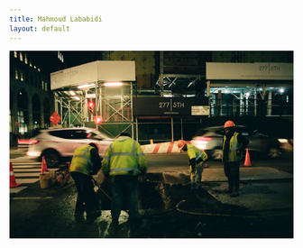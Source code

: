 ```yaml
---
title: Mahmoud Lababidi
layout: default
---
```


<div class="col-md-9 col-md-offset-3">
	<div class="projects">
		<div class="project-item" id="lababidi3">
			<a href="nyc.html">
				<img src="img/nyc/000038890026.jpg" alt="">
			</a>
			<!-- <h2 class="title">
				<a href="nyc.html">
					New York City
				</a>
			</h2> -->
		</div>
		<!-- <div class="project-item">
			<a href="img/000038900003.jpg">
				<img src="img/000038900003.jpg" alt="">
			</a>
			<h2 class="title">
				<a href="#nude1">Nude Self Portrait Study 1</a>
			</h2>
		</div>
		<div class="project-item">
			<a href="img/000032700016.jpg">
				<img src="img/000032700016.jpg" alt="">
			</a>
			<h2 class="title">
				<a href="#malta1">Malta</a>
			</h2>
		</div>
		<div class="project-item">
			<a href="https://template.kendytheme.net/kelly/single-project.html">
				<img src="img/000032700015.jpg" alt="">
			</a>
			<h2 class="title">
				<a href="https://template.kendytheme.net/kelly/#">Malta</a>
			</h2>
		</div>
		<div class="project-item">
			<a href="https://template.kendytheme.net/kelly/single-project.html">
				<img src="img/000032690003-Pano.jpg" alt="">
			</a>
			<h2 class="title">
				<a href="https://template.kendytheme.net/kelly/#">Transportation</a>
			</h2>
		</div>
		<div class="project-item">
			<a href="https://template.kendytheme.net/kelly/single-project.html">
				<img src="img/000032690027.jpg" alt="">
			</a>
			<h2 class="title">
				<a href="https://template.kendytheme.net/kelly/#">Transportation</a>
			</h2>
		</div>
		<div class="project-item">
			<a href="https://template.kendytheme.net/kelly/single-project.html">
				<img src="img/000032690036.jpg" alt="">
			</a>
			<h2 class="title">
				<a href="https://template.kendytheme.net/kelly/#">Perspective</a>
			</h2>
		</div>
		<div class="project-item">
			<a href="https://template.kendytheme.net/kelly/single-project.html">
				<img src="img/000038880025.jpg" alt="">
			</a>
			<h2 class="title">
				<a href="https://template.kendytheme.net/kelly/#">Perspective</a>
			</h2>
		</div>
		<div class="project-item">
			<a href="https://template.kendytheme.net/kelly/single-project.html">
				<img src="img/000038880004.jpg" alt="">
			</a>
			<h2 class="title">
				<a href="https://template.kendytheme.net/kelly/#">Perspective</a>
			</h2>
		</div> -->
		
</div>
